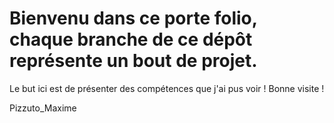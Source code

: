 # Bienvenu dans ce porte folio, chaque branche de ce dépôt représente un bout de projet.

Le but ici est de présenter des compétences que j'ai pus voir ! Bonne visite !

Pizzuto_Maxime
